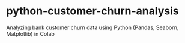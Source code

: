 # python-customer-churn-analysis
Analyzing bank customer churn data using Python (Pandas, Seaborn, Matplotlib) in Colab
